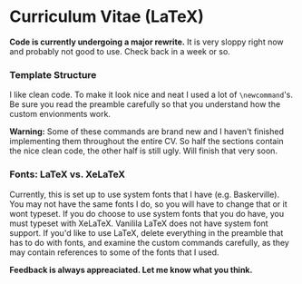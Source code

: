 Curriculum Vitae (LaTeX)
===============

**Code is currently undergoing a major rewrite.** It is very sloppy right now and probably not good to use. Check back in a week or so.

### Template Structure
I like clean code. To make it look nice and neat I used a lot of `\newcommand`'s. Be sure you read the preamble carefully so that you understand how the custom envionments work. 

**Warning:** Some of these commands are brand new and I haven't finished implementing them throughout the entire CV. So half the sections contain the nice clean code, the other half is still ugly. Will finish that very soon. 

### Fonts: LaTeX vs. XeLaTeX
Currently, this is set up to use system fonts that I have (e.g. Baskerville). You may not have the same fonts I do, so you will have to change that or it wont typeset. If you do choose to use system fonts that you do have, you must typeset with XeLaTeX. Vanilila LaTeX does not have system font support. If you'd like to use LaTeX, delete everything in the preamble that has to do with fonts, and examine the custom commands carefully, as they may contain references to some of the fonts that I used.


**Feedback is always appreaciated. Let me know what you think.** 
